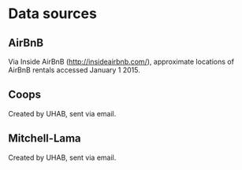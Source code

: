 Data sources
============

AirBnB
------

Via Inside AirBnB (http://insideairbnb.com/), approximate locations of AirBnB
rentals accessed January 1 2015.


Coops
-----

Created by UHAB, sent via email.


Mitchell-Lama
-------------

Created by UHAB, sent via email.
